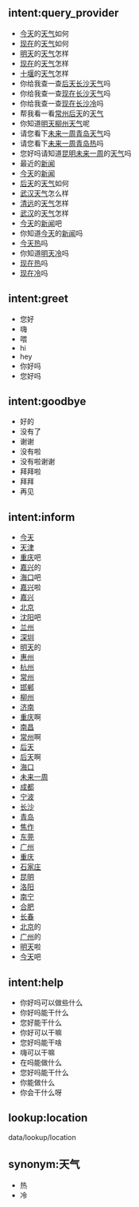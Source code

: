 ## intent:query_provider
- [今天](date)的[天气](query_type)如何
- [现在](date)的[天气](query_type)如何
- [明天](date)的[天气](query_type)怎样
- [现在](date)的[天气](query_type)怎样
- [十堰](location)的[天气](query_type)怎样
- 你给我查一查[后天](date)[长沙](location)[天气](query_type)吗
- 你给我查一查[现在](date)[长沙](location)[天气](query_type)吗
- 你给我查一查[现在](date)[长沙](location)[冷](query_type:天气)吗
- 帮我看一看[常州](location)[后天](date)的[天气](query_type)
- 你知道[明天](date)[柳州](location)[天气](query_type)呢
- 请您看下[未来一周](date)[青岛](location)[天气](query_type)吗
- 请您看下[未来一周](date)[青岛](location)[热](query_type:天气)吗
- 您好吗请知道[昆明](location)[未来一周](date)的[天气](query_type)吗
- 最近的[新闻](query_type)
- [今天](date)的[新闻](query_type)
- [后天](date)的[天气](query_type)如何
- [武汉](location)[天气](query_type)怎么样
- [清远](location)的[天气](query_type)怎样
- [武汉](location)的[天气](query_type)怎样
- [今天](date)的[新闻](query_type)吧
- 你知道[今天](date)的[新闻](query_type)吗
- [今天](date)[热](query_type:天气)吗
- 你知道[明天](date)[冷](query_type:天气)吗
- [现在](date)[热](query_type:天气)吗
- [现在](date)[冷](query_type:天气)吗

## intent:greet
- 您好
- 嗨
- 喂
- hi
- hey
- 你好吗
- 您好吗

## intent:goodbye
- 好的
- 没有了
- 谢谢
- 没有啦
- 没有啦谢谢
- 拜拜啦
- 拜拜
- 再见

## intent:inform
- [今天](date)
- [天津](location)
- [重庆](location)吧
- [嘉兴](location)的
- [海口](location)吧
- [嘉兴](location)啦
- [嘉兴](location)
- [北京](location)
- [沈阳](location)吧
- [兰州](location)
- [深圳](location)
- [明天](date)的
- [惠州](location)
- [杭州](location)
- [常州](location)
- [邯郸](location)
- [柳州](location)
- [济南](location)
- [重庆](location)啊
- [南昌](location)
- [常州](location)啊
- [后天](date)
- [后天](date)啊
- [海口](location)
- [未来一周](date)
- [成都](location)
- [宁波](location)
- [长沙](location)
- [青岛](location)
- [焦作](location)
- [东莞](location)
- [广州](location)
- [重庆](location)
- [石家庄](location)
- [昆明](location)
- [洛阳](location)
- [南宁](location)
- [合肥](location)
- [长春](location)
- [北京](location)的
- [广州](location)的
- [明天](date)啦
- [今天](date)吧

## intent:help
- 你好吗可以做些什么
- 你好吗能干什么
- 您好能干什么
- 你好可以干嘛
- 您好吗能干啥
- 嗨可以干嘛
- 在吗能做什么
- 您好吗能干什么
- 你能做什么
- 你会干什么呀

## lookup:location
  data/lookup/location

## synonym:天气
- 热
- 冷